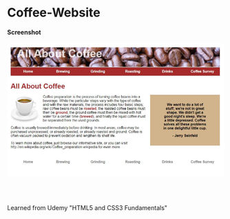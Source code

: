 # Coffee-Website

<h4>Screenshot</h4>

![GitHub Logo](/images/screenshot.JPG)

<br><br>

Learned from Udemy "HTML5 and CSS3 Fundamentals"
